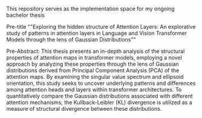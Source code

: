 This repository serves as the implementation space for my ongoing bachelor thesis

Pre-title
""Exploring the hidden structure of Attention Layers: An explorative study of patterns in attention layers in Language and Vision Transformer Models through the lens of Gaussian Distributions""

Pre-Abstract:
This thesis presents an in-depth analysis of the structural properties of attention maps in transformer models, employing a novel approach by analyzing these properties through the lens of Gaussian distributions derived from Principal Component Analysis (PCA) of the attention maps. By examining the singular value spectrum and ellipsoid orientation, this study seeks to uncover underlying patterns and differences among attention heads and layers within transformer architectures. To quantitatively compare the Gaussian distributions associated with different attention mechanisms, the Kullback-Leibler (KL) divergence is utilized as a measure of structural divergence between these distributions.

